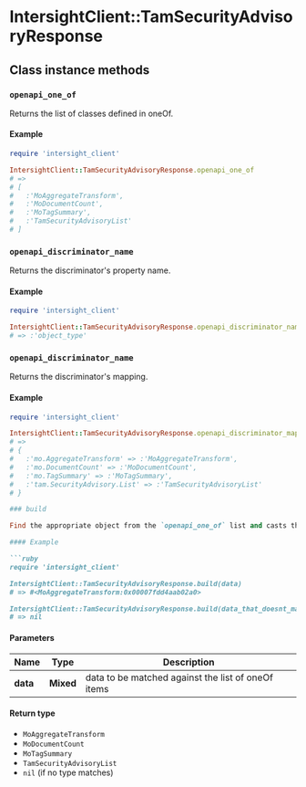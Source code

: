 # IntersightClient::TamSecurityAdvisoryResponse

## Class instance methods

### `openapi_one_of`

Returns the list of classes defined in oneOf.

#### Example

```ruby
require 'intersight_client'

IntersightClient::TamSecurityAdvisoryResponse.openapi_one_of
# =>
# [
#   :'MoAggregateTransform',
#   :'MoDocumentCount',
#   :'MoTagSummary',
#   :'TamSecurityAdvisoryList'
# ]
```

### `openapi_discriminator_name`

Returns the discriminator's property name.

#### Example

```ruby
require 'intersight_client'

IntersightClient::TamSecurityAdvisoryResponse.openapi_discriminator_name
# => :'object_type'
```

### `openapi_discriminator_name`

Returns the discriminator's mapping.

#### Example

```ruby
require 'intersight_client'

IntersightClient::TamSecurityAdvisoryResponse.openapi_discriminator_mapping
# =>
# {
#   :'mo.AggregateTransform' => :'MoAggregateTransform',
#   :'mo.DocumentCount' => :'MoDocumentCount',
#   :'mo.TagSummary' => :'MoTagSummary',
#   :'tam.SecurityAdvisory.List' => :'TamSecurityAdvisoryList'
# }

### build

Find the appropriate object from the `openapi_one_of` list and casts the data into it.

#### Example

```ruby
require 'intersight_client'

IntersightClient::TamSecurityAdvisoryResponse.build(data)
# => #<MoAggregateTransform:0x00007fdd4aab02a0>

IntersightClient::TamSecurityAdvisoryResponse.build(data_that_doesnt_match)
# => nil
```

#### Parameters

| Name | Type | Description |
| ---- | ---- | ----------- |
| **data** | **Mixed** | data to be matched against the list of oneOf items |

#### Return type

- `MoAggregateTransform`
- `MoDocumentCount`
- `MoTagSummary`
- `TamSecurityAdvisoryList`
- `nil` (if no type matches)

